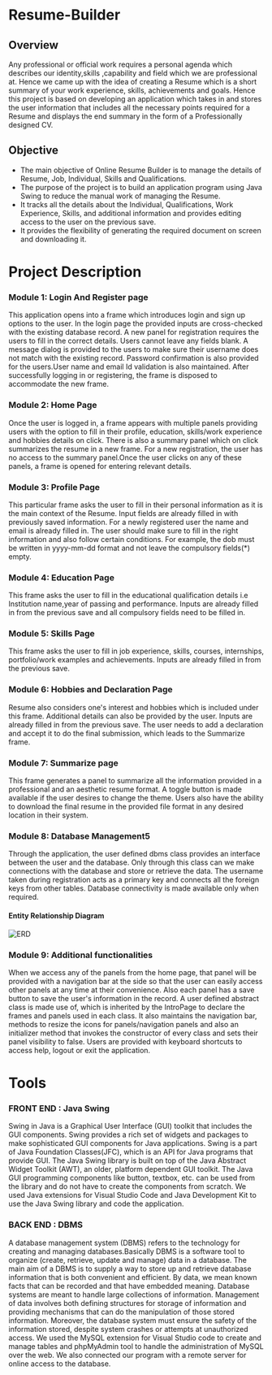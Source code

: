 # Resume-Builder

## Overview

Any professional or official work requires a personal agenda which describes our
identity,skills ,capability and field which we are professional at. Hence we came up with the
idea of creating a Resume which is a short summary of your work experience, skills,
achievements and goals.
Hence this project is based on developing an application which takes in and stores the user
information that includes all the necessary points required for a Resume and displays the
end summary in the form of a Professionally designed CV.


## Objective

* The main objective of Online Resume Builder is to manage the details of Resume,
Job, Individual, Skills and Qualifications.
* The purpose of the project is to build an application program using Java Swing to
reduce the manual work of managing the Resume.
* It tracks all the details about the Individual, Qualifications, Work Experience, Skills,
and additional information and provides editing access to the user on the previous
save.
* It provides the flexibility of generating the required document on screen and
downloading it.

# Project Description

### Module 1: Login And Register page
This application opens into a frame which introduces login and sign up options to the user.
In the login page the provided inputs are cross-checked with the existing database record.
A new panel for registration requires the users to fill in the correct details. Users cannot
leave any fields blank. A message dialog is provided to the users to make sure their
username does not match with the existing record. Password confirmation is also provided
for the users.User name and email Id validation is also maintained. After successfully
logging in or registering, the frame is disposed to accommodate the new frame.

### Module 2: Home Page
Once the user is logged in, a frame appears with multiple panels providing users with the
option to fill in their profile, education, skills/work experience and hobbies details on click.
There is also a summary panel which on click summarizes the resume in a new frame. For a
new registration, the user has no access to the summary panel.Once the user clicks on any
of these panels, a frame is opened for entering relevant details.

### Module 3: Profile Page
This particular frame asks the user to fill in their personal information as it is the main
context of the Resume. Input fields are already filled in with previously saved information.
For a newly registered user the name and email is already filled in. The user should make
sure to fill in the right information and also follow certain conditions. For example, the dob
must be written in yyyy-mm-dd format and not leave the compulsory fields(*) empty.

### Module 4: Education Page
This frame asks the user to fill in the educational qualification details i.e Institution
name,year of passing and performance. Inputs are already filled in from the previous save
and all compulsory fields need to be filled in.

### Module 5: Skills Page
This frame asks the user to fill in job experience, skills, courses, internships, portfolio/work
examples and achievements. Inputs are already filled in from the previous save.

### Module 6: Hobbies and Declaration Page
Resume also considers one's interest and hobbies which is included under this frame.
Additional details can also be provided by the user. Inputs are already filled in from the
previous save. The user needs to add a declaration and accept it to do the final submission,
which leads to the Summarize frame.

### Module 7: Summarize page
This frame generates a panel to summarize all the information provided in a professional
and an aesthetic resume format. A toggle button is made available if the user desires to
change the theme. Users also have the ability to download the final resume in the provided
file format in any desired location in their system.

### Module 8: Database Management5
Through the application, the user defined dbms class provides an interface between the
user and the database. Only through this class can we make connections with the database
and store or retrieve the data. The username taken during registration acts as a primary
key and connects all the foreign keys from other tables. Database connectivity is made
available only when required.
#### Entity Relationship Diagram
![ERD](https://github.com/pravin-pk/Resume-Builder/images/unknown.png?raw=true)

### Module 9: Additional functionalities
When we access any of the panels from the home page, that panel will be provided with a
navigation bar at the side so that the user can easily access other panels at any time at
their convenience. Also each panel has a save button to save the user's information in the
record. A user defined abstract class is made use of, which is inherited by the IntroPage to
declare the frames and panels used in each class. It also maintains the navigation bar,
methods to resize the icons for panels/navigation panels and also an initializer method
that invokes the constructor of every class and sets their panel visibility to false.
Users are provided with keyboard shortcuts to access help, logout or exit the application.

# Tools
### FRONT END : Java Swing
Swing in Java is a Graphical User Interface (GUI) toolkit that includes the GUI components.
Swing provides a rich set of widgets and packages to make sophisticated GUI components
for Java applications. Swing is a part of Java Foundation Classes(JFC), which is an API for Java
programs that provide GUI.
The Java Swing library is built on top of the Java Abstract Widget Toolkit (AWT), an older,
platform dependent GUI toolkit. The Java GUI programming components like button,
textbox, etc. can be used from the library and do not have to create the components from
scratch.
We used Java extensions for Visual Studio Code and Java Development Kit to use the Java
Swing library and code the application.

### BACK END : DBMS
A database management system (DBMS) refers to the technology for creating and
managing databases.Basically DBMS is a software tool to organize (create, retrieve, update
and manage) data in a database.
The main aim of a DBMS is to supply a way to store up and retrieve database information
that is both convenient and efficient. By data, we mean known facts that can be recorded
and that have embedded meaning. Database systems are meant to handle large collections
of information. Management of data involves both defining structures for storage of
information and providing mechanisms that can do the manipulation of those stored
information. Moreover, the database system must ensure the safety of the information
stored, despite system crashes or attempts at unauthorized access.
We used the MySQL extension for Visual Studio code to create and manage tables and
phpMyAdmin tool to handle the administration of MySQL over the web. We also connected
our program with a remote server for online access to the database.
